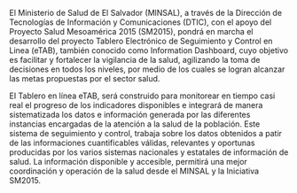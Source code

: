 El Ministerio de Salud de El Salvador (MlNSAL), a través de la Dirección de 
Tecnologías de Información y Comunicaciones (DTIC), con el apoyo del Proyecto 
Salud Mesoamérica 2015 (SM2015), pondrá en marcha el desarrollo del proyecto 
Tablero Electrónico de Seguimiento y Control en Linea (eTAB), también conocido
como Information Dashboard, cuyo objetivo es facilitar y fortalecer la 
vigilancia de la salud, agilizando la toma de decisiones en todos los niveles, 
por medio de los cuales se logran alcanzar las metas propuestas por el sector salud.

EI Tablero en línea eTAB, será construido para monitorear en tiempo casi real 
el progreso de los indicadores disponibles e integrará de manera sistematizada 
los datos e información generada por las diferentes instancias encargadas de la 
atención a la salud de la población. Este sistema de seguimiento y control, 
trabaja sobre los datos obtenidos a patir de las informaciones cuantificables 
válidas, relevantes y oportunas producidas por los varios sistemas nacionales y 
estatales de información de salud. La información disponible y accesible, 
permitirá una mejor coordinación y operación de la salud desde el MINSAL y la 
Iniciativa SM2015.
